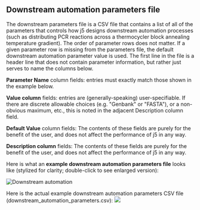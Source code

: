 ## Downstream automation parameters file

The downstream parameters file is a CSV file that contains a list of all of the parameters that controls how j5 designs downstream automation processes (such as distributing PCR reactions across a thermocycler block annealing temperature gradient). The order of parameter rows does not matter. If a given parameter row is missing from the parameters file, the default downstream automation parameter value is used. The first line in the file is a header line that does not contain parameter information, but rather just serves to name the columns below.

**Parameter Name** column fields:
entries must exactly match those shown in the example below.

**Value column** fields:
entries are (generally-speaking) user-specifiable. If there are discrete allowable choices (e.g. "Genbank" or "FASTA"), or a non-obvious maximum, etc., this is noted in the adjacent Description column field.

**Default Value** column fields:
The contents of these fields are purely for the benefit of the user, and does not affect the performance of j5 in any way. 

**Description column** fields:
The contents of these fields are purely for the benefit of the user, and does not affect the performance of j5 in any way. 

Here is what an **example downstream automation parameters file** looks like (stylized for clarity; double-click to see enlarged version):

![Downstream automation](https://dl.dropbox.com/s/qmfi8oo1pqpwy72/pastedImage36.png)

Here is the actual example downstream automation parameters CSV file (downstream_automation_parameters.csv): 
[![](http://j5.jbei.org/j5manual/images/_nb_fileIcons/downstream_automation1fefffe.png)](http://j5.jbei.org/j5manual/attachments/downstream_automation1.csv)